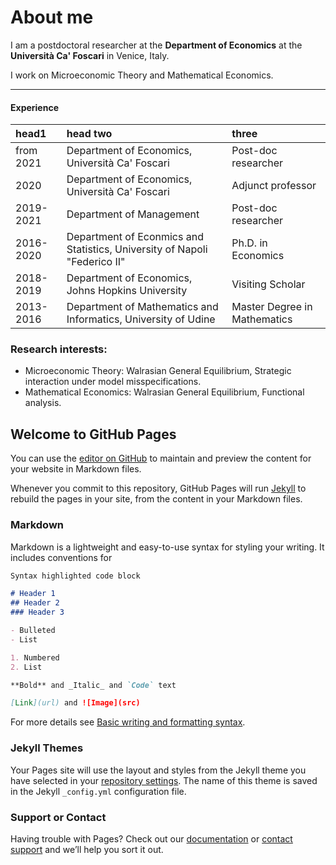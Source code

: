 # About me

I am a postdoctoral researcher at the **Department of Economics** at the **Università Ca' Foscari** in Venice, Italy.

I work on Microeconomic Theory and Mathematical Economics.

* * *
#### Experience

| head1        | head two          | three |
|:-------------|:------------------|:------|
| from 2021 | Department of Economics, Università Ca' Foscari | Post-doc researcher |
| 2020 | Department of Economics, Università Ca' Foscari | Adjunct professor  |
| 2019-2021 | Department of Management | Post-doc researcher |
| 2016-2020 | Department of Econmics and Statistics, University of Napoli "Federico II" | Ph.D. in Economics |
| 2018-2019 | Department of Economics, Johns Hopkins University | Visiting Scholar |
| 2013-2016 | Department of Mathematics and Informatics, University of Udine | Master Degree in Mathematics|



### Research interests:
- Microeconomic Theory: Walrasian General Equilibrium, Strategic interaction under model misspecifications.
- Mathematical Economics: Walrasian General Equilibrium, Functional analysis.



## Welcome to GitHub Pages

You can use the [editor on GitHub](https://github.com/N-Urbinati/N-Urbinati.github.io/edit/main/README.md) to maintain and preview the content for your website in Markdown files.

Whenever you commit to this repository, GitHub Pages will run [Jekyll](https://jekyllrb.com/) to rebuild the pages in your site, from the content in your Markdown files.

### Markdown

Markdown is a lightweight and easy-to-use syntax for styling your writing. It includes conventions for

```markdown
Syntax highlighted code block

# Header 1
## Header 2
### Header 3

- Bulleted
- List

1. Numbered
2. List

**Bold** and _Italic_ and `Code` text

[Link](url) and ![Image](src)
```

For more details see [Basic writing and formatting syntax](https://docs.github.com/en/github/writing-on-github/getting-started-with-writing-and-formatting-on-github/basic-writing-and-formatting-syntax).

### Jekyll Themes

Your Pages site will use the layout and styles from the Jekyll theme you have selected in your [repository settings](https://github.com/N-Urbinati/N-Urbinati.github.io/settings/pages). The name of this theme is saved in the Jekyll `_config.yml` configuration file.

### Support or Contact

Having trouble with Pages? Check out our [documentation](https://docs.github.com/categories/github-pages-basics/) or [contact support](https://support.github.com/contact) and we’ll help you sort it out.
